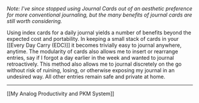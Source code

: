*Note: I've since stopped using Journal Cards out of an aesthetic preference for more conventional journaling, but the many benefits of journal cards are still worth considering.*

Using index cards for a daily journal yields a number of benefits beyond the expected cost and portability. In keeping a small stack of cards in your [[Every Day Carry (EDC)]] it becomes trivially easy to journal anywhere, anytime. The modularity of cards also allows me to insert or rearrange entries, say if I forgot a day earlier in the week and wanted to journal retroactively. This method also allows me to journal discretely on the go without risk of ruining, losing, or otherwise exposing my journal in an undesired way. All other entries remain safe and private at home. 

---
[[My Analog Productivity and PKM System]]